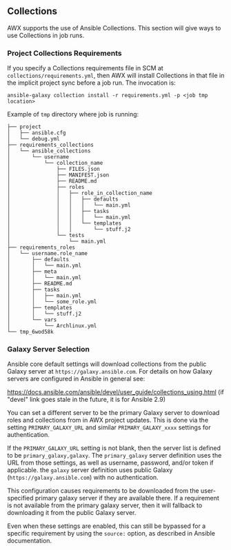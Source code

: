 ## Collections

AWX supports the use of Ansible Collections. This section will give ways to use Collections in job runs.

### Project Collections Requirements

If you specify a Collections requirements file in SCM at `collections/requirements.yml`,
then AWX will install Collections in that file in the implicit project sync
before a job run. The invocation is:

```
ansible-galaxy collection install -r requirements.yml -p <job tmp location>
```

Example of `tmp` directory where job is running:

```
├── project
│   ├── ansible.cfg
│   └── debug.yml
├── requirements_collections
│   └── ansible_collections
│       └── username
│           └── collection_name
│               ├── FILES.json
│               ├── MANIFEST.json
│               ├── README.md
│               ├── roles
│               │   ├── role_in_collection_name
│               │   │   ├── defaults
│               │   │   │   └── main.yml
│               │   │   ├── tasks
│               │   │   │   └── main.yml
│               │   │   └── templates
│               │   │       └── stuff.j2
│               └── tests
│                   └── main.yml
├── requirements_roles
│   └── username.role_name
│       ├── defaults
│       │   └── main.yml
│       ├── meta
│       │   └── main.yml
│       ├── README.md
│       ├── tasks
│       │   ├── main.yml
│       │   └── some_role.yml
│       ├── templates
│       │   └── stuff.j2
│       └── vars
│           └── Archlinux.yml
└── tmp_6wod58k

```

### Galaxy Server Selection

Ansible core default settings will download collections from the public
Galaxy server at `https://galaxy.ansible.com`. For details on
how Galaxy servers are configured in Ansible in general see:

https://docs.ansible.com/ansible/devel/user_guide/collections_using.html
(if "devel" link goes stale in the future, it is for Ansible 2.9)

You can set a different server to be the primary Galaxy server to download
roles and collections from in AWX project updates.
This is done via the setting `PRIMARY_GALAXY_URL` and similar
`PRIMARY_GALAXY_xxxx` settings for authentication.

If the `PRIMARY_GALAXY_URL` setting is not blank, then the server list is defined
to be `primary_galaxy,galaxy`. The `primary_galaxy` server definition uses the URL
from those settings, as well as username, password, and/or token if applicable.
the `galaxy` server definition uses public Galaxy (`https://galaxy.ansible.com`)
with no authentication.

This configuration causes requirements to be downloaded from the user-specified
primary galaxy server if they are available there. If a requirement is
not available from the primary galaxy server, then it will fallback to
downloading it from the public Galaxy server.

Even when these settings are enabled, this can still be bypassed for a specific
requirement by using the `source:` option, as described in Ansible documentation.
